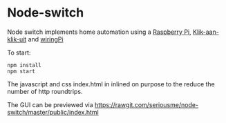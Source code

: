 Node-switch
===========

Node switch implements home automation using a [Raspberry Pi],  [Klik-aan-klik-uit] and [wiringPi]

  [raspberry pi]: http://www.raspberrypi.org/
  [klik-aan-klik-uit]: http://www.klikaanklikuit.nl/
  [wiringpi]: https://projects.drogon.net/raspberry-pi/wiringpi/
  
To start:

    npm install
    npm start

    
The javascript and css index.html in inlined on purpose to the reduce the number of http roundtrips.

The GUI can be previewed via https://rawgit.com/seriousme/node-switch/master/public/index.html

  
